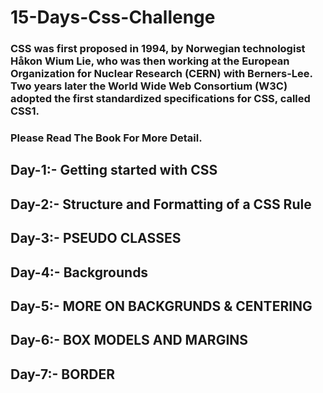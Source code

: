 # 15-Days-Css-Challenge

### CSS was first proposed in 1994, by Norwegian technologist Håkon Wium Lie, who was then working at the European Organization for Nuclear Research (CERN) with Berners-Lee. Two years later the World Wide Web Consortium (W3C) adopted the first standardized specifications for CSS, called CSS1.

### Please Read The Book For More Detail.

## Day-1:- Getting started with CSS

## Day-2:- Structure and Formatting of a CSS Rule

## Day-3:- PSEUDO CLASSES

## Day-4:- Backgrounds

## Day-5:- MORE ON BACKGRUNDS & CENTERING

## Day-6:- BOX MODELS AND MARGINS

## Day-7:- BORDER
